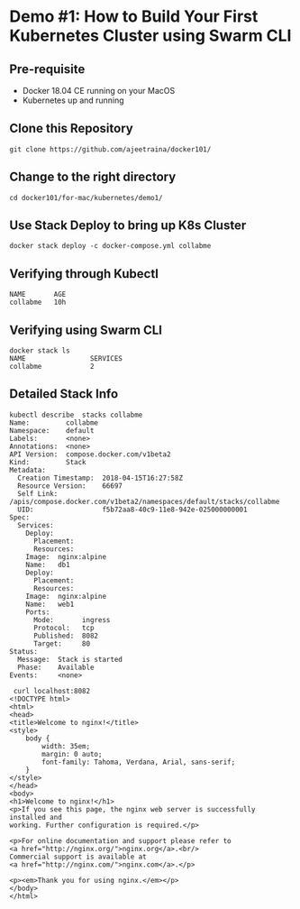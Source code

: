 # Demo #1: How to Build Your First Kubernetes Cluster using Swarm CLI

## Pre-requisite

- Docker 18.04 CE running on your MacOS
- Kubernetes up and running

## Clone this Repository

```
git clone https://github.com/ajeetraina/docker101/
```

## Change to the right directory

```
cd docker101/for-mac/kubernetes/demo1/
```

## Use Stack Deploy to bring up K8s Cluster

```
docker stack deploy -c docker-compose.yml collabme
```

## Verifying through Kubectl

```kubectl get stack
NAME       AGE
collabme   10h
```

## Verifying using Swarm CLI

```
docker stack ls
NAME                SERVICES
collabme            2
```

## Detailed Stack Info

```
kubectl describe  stacks collabme
Name:         collabme
Namespace:    default
Labels:       <none>
Annotations:  <none>
API Version:  compose.docker.com/v1beta2
Kind:         Stack
Metadata:
  Creation Timestamp:  2018-04-15T16:27:58Z
  Resource Version:    66697
  Self Link:           /apis/compose.docker.com/v1beta2/namespaces/default/stacks/collabme
  UID:                 f5b72aa8-40c9-11e8-942e-025000000001
Spec:
  Services:
    Deploy:
      Placement:
      Resources:
    Image:  nginx:alpine
    Name:   db1
    Deploy:
      Placement:
      Resources:
    Image:  nginx:alpine
    Name:   web1
    Ports:
      Mode:       ingress
      Protocol:   tcp
      Published:  8082
      Target:     80
Status:
  Message:  Stack is started
  Phase:    Available
Events:     <none>
```

```
 curl localhost:8082
<!DOCTYPE html>
<html>
<head>
<title>Welcome to nginx!</title>
<style>
    body {
        width: 35em;
        margin: 0 auto;
        font-family: Tahoma, Verdana, Arial, sans-serif;
    }
</style>
</head>
<body>
<h1>Welcome to nginx!</h1>
<p>If you see this page, the nginx web server is successfully installed and
working. Further configuration is required.</p>

<p>For online documentation and support please refer to
<a href="http://nginx.org/">nginx.org</a>.<br/>
Commercial support is available at
<a href="http://nginx.com/">nginx.com</a>.</p>

<p><em>Thank you for using nginx.</em></p>
</body>
</html>
```
